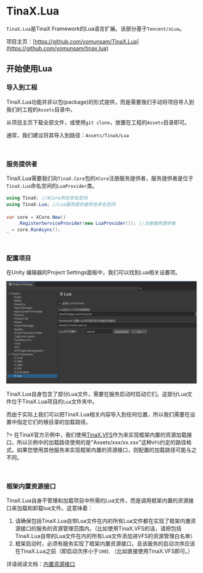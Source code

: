# TinaX.Lua

`TinaX.Lua`是TinaX Framework的Lua语言扩展。该部分基于`Tencent/xLua`。

项目主页：[https://github.com/yomunsam/TinaX.Lua](https://github.com/yomunsam/tinax.lua)

## 开始使用Lua

### 导入到工程

TinaX.Lua功能并非以包(package)的形式提供，而是需要我们手动将项目导入到我们的工程的`Assets`目录中。

从项目主页下载全部文件，或使用`git clone`，放置在工程的`Assets`目录即可。

通常，我们建议将其导入到路径：`Assets/TinaX/Lua`

<br>

### 服务提供者

TinaX.Lua需要我们向`TinaX.Core`包的`XCore`注册服务提供者，服务提供者是位于`TinaX.Lua`命名空间的`LuaProvider`类。

``` csharp
using TinaX; //XCore所在命名空间
using TinaX.Lua; //Lua服务提供者所在命名空间

var core = XCore.New()
    .RegisterServiceProvider(new LuaProvider()); //注册服务提供者
_ = core.RunAsync();
```

<br>

### 配置项目

在Unity 编辑器的Project Settings面板中，我们可以找到Lua相关设置项。

![image-20200411153525317](README.assets/image-20200411153525317.png)

TinaX.Lua自身包含了部分Lua文件，需要在服务启动时启动它们。这部分Lua文件位于TinaX.Lua项目的`Lua`文件夹中。

而由于实际上我们可以把TinaX.Lua相关内容导入到任何位置，所以我们需要在设置中指定它们的根目录的加载路径。

?> 在TinaX官方示例中，我们使用[TinaX.VFS](https://github.com/yomunsam/TinaX.VFS)作为来实现框架内置的资源加载接口，所以示例中的加载路径使用的是"Assets/xxx/xx.xxx"这种`VFS`约定的路径格式。如果您使用其他服务来实现框架内置的资源接口，则配置的加载路径可能与之不同。

<br>

### 框架内置资源接口

TinaX.Lua自身不管理和加载项目中所需的Lua文件，而是调用框架内置的资源接口来加载和卸载lua文件。这意味着：

1. 请确保包括TinaX.Lua自带Lua文件在内的所有Lua文件都在实现了框架内置资源接口的服务的资源管理范围内。（比如使用TinaX.VFS的话，请把包括TinaX.Lua自带的Lua文件在内的所有Lua文件添加进VFS的资源管理白名单）
2. 框架启动时，必须有服务实现了框架内置资源接口，且该服务的启动次序应该在TinaX.Lua之前（即启动次序小于`100`). （比如直接使用TinaX.VFS即可。）

详请阅读文档：[内置资源接口](/cmn-hans/core/manual/IAssetService)